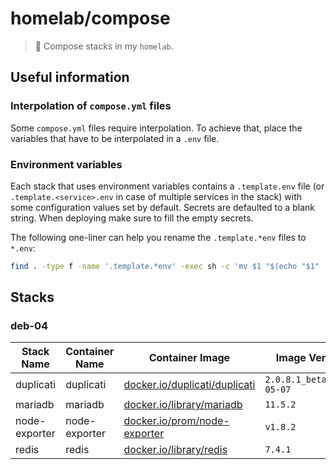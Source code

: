 # homelab/compose

> 🐙 Compose stacks in my `homelab`.

## Useful information

### Interpolation of `compose.yml` files

Some `compose.yml` files require interpolation. To achieve that, place the variables that have to be interpolated in a `.env` file.

### Environment variables

Each stack that uses environment variables contains a `.template.env` file (or `.template.<service>.env` in case of multiple services in the stack) with some configuration values set by default. Secrets are defaulted to a blank string. When deploying make sure to fill the empty secrets.

The following one-liner can help you rename the `.template.*env` files to `*.env`:

```sh
find . -type f -name '.template.*env' -exec sh -c 'mv $1 "$(echo "$1" | sed 's/\.template//')"' _ "{}" \;
```

## Stacks

### deb-04

| Stack Name | Container Name | Container Image | Image Version | Image SHA256 Digest | Host Port | Internal Port |
| ----- | -------------- | --------------- | ------------- | ------------------- | --------- | ------------- |
| duplicati | duplicati | [docker.io/duplicati/duplicati](https://hub.docker.com/r/duplicati/duplicati) | `2.0.8.1_beta_2024-05-07` | `0ffff717b1465022c436afa409291c44fb55c601f7ad556b76db6932f3afbdcf` | 8200 | 8200 |
| mariadb | mariadb | [docker.io/library/mariadb](https://hub.docker.com/_/mariadb) | `11.5.2` | `baef228246e0bc50fe89b857db989ffe66020a651add05c3933366687b73100c` | 3306 | 3306 |
| node-exporter | node-exporter | [docker.io/prom/node-exporter](https://hub.docker.com/r/prom/node-exporter) | `v1.8.2` | `065914c03336590ebed517e7df38520f0efb44465fde4123c3f6b7328f5a9396` | 9100 | 9100 |
| redis | redis | [docker.io/library/redis](https://hub.docker.com/_/redis) | `7.4.1` | `1b5978db511770e4b8e3b06219d59be28281220f5ffa3fb93482087fdfd60624` | 6379 | 6379 |
